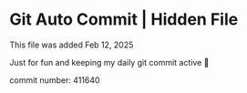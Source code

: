 # Git Auto Commit | Hidden File

This file was added Feb 12, 2025

Just for fun and keeping my daily git commit active 🤪

commit number: 411640
